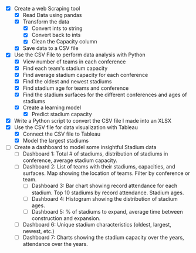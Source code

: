 - [x] Create a web Scraping tool
	- [x] Read Data using pandas
	- [x] Transform the data
		- [x] Convert ints to string
		- [x] Convert back to ints
		- [x] Clean the Capacity column
	- [x] Save data to a CSV file
- [x] Use the CSV File to perform data analysis with Python
	- [x] View number of teams in each conference
	- [x] Find each team's stadium capacity
	- [x] Find average stadium capacity for each conference
	- [x] Find the oldest and newest stadiums
	- [x] Find stadium age for teams and conference
	- [x] Find the stadium surfaces for the different conferences and ages of stadiums
	- [x] Create a learning model
		- [x] Predict stadium capacity
- [x] Write a Python script to convert the CSV file I made into an XLSX
- [x] Use the CSV file for data visualization with Tableau
	- [x] Connect the CSV file to Tableau
	- [x] Model the largest stadiums
- [ ] Create a dashboard to model some insightful Stadium data
 	- [ ] Dashboard 1: Total # of stadiums, distribution of stadiums in conference, average stadium capacity.
   	- [ ] Dashboard 2: List of teams with their stadiums, capacities, and surfaces. Map showing the location of teams. Filter by conference or team. 
     	- [ ] Dashboard 3: Bar chart showing record attendance for each stadium. Top 10 stadiums by record attendance. Stadium ages.
       	- [ ] Dashboard 4: Histogram showing the distribution of stadium ages.
        - [ ] Dashboard 5: % of stadiums to expand, average time between construction and expansion.
   	- [ ] Dashboard 6: Unique stadium characteristics (oldest, largest, newest, etc.)
   	- [ ] Dashboard 7: Charts showing the stadium capacity over the years, attendance over the years. 
